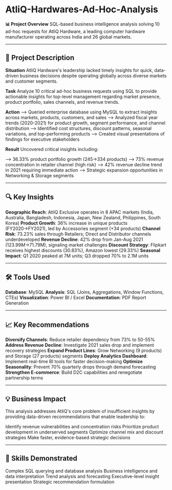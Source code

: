 # **AtliQ-Hardwares-Ad-Hoc-Analysis**

**📊 Project Overview**
SQL-based business intelligence analysis solving 10 ad-hoc requests for AtliQ Hardware, a leading computer hardware manufacturer operating across India and 26 global markets.
________________________________________
## **🎯 Project Description**

**Situation**
AtliQ Hardware's leadership lacked timely insights for quick, data-driven business decisions despite operating globally across diverse markets and customer segments.

**Task**
Analyze 10 critical ad-hoc business requests using SQL to provide actionable insights for top-level management regarding market presence, product portfolio, sales channels, and revenue trends.

**Action**
--> Queried enterprise database using MySQL to extract insights across markets, products, customers, and sales
--> Analyzed fiscal year trends (2020-2021) for product growth, segment performance, and channel distribution
--> Identified cost structures, discount patterns, seasonal variations, and top-performing products
--> Created visual presentations of findings for executive stakeholders

**Result**
Uncovered critical insights including:

--> 36.33% product portfolio growth (245→334 products)
--> 73% revenue concentration in retailer channel (high risk)
--> 42% revenue decline trend in 2021 requiring immediate action
--> Strategic expansion opportunities in Networking & Storage segments
________________________________________
## **🔍 Key Insights**

**Geographic Reach**: AtliQ Exclusive operates in 8 APAC markets (India, Australia, Bangladesh, Indonesia, Japan, New Zealand, Philippines, South Korea)
**Product Growth**: 36% increase in unique products (FY2020→FY2021), led by Accessories segment (+34 products)
**Channel Risk**: 73.23% sales through Retailers; Direct and Distributor channels underdeveloped
**Revenue Decline**: 42% drop from Jan-Aug 2021 ($123.99M→$71.79M), signaling market challenges
**Discount Strategy**: Flipkart receives highest discounts (30.83%), Amazon lowest (29.33%)
**Seasonal Impact**: Q1 2020 peaked at 7M units; Q3 dropped 70% to 2.1M units
________________________________________
## **🛠️ Tools Used**

**Database**: MySQL
**Analysis**: SQL (Joins, Aggregations, Window Functions, CTEs)
**Visualization**: Power BI / Excel
**Documentation**: PDF Report Generation
________________________________________
## **📈 Key Recommendations**

**Diversify Channels**: Reduce retailer dependency from 73% to 50-55%
**Address Revenue Decline**: Investigate 2021 sales drop and implement recovery strategies
**Expand Product Lines**: Grow Networking (9 products) and Storage (27 products) segments
**Deploy Analytics Dashboard**: Implement real-time BI tools for faster decision-making
**Optimize Seasonality**: Prevent 70% quarterly drops through demand forecasting
**Strengthen E-commerce**: Build D2C capabilities and renegotiate partnership terms
________________________________________
## **💡 Business Impact**
This analysis addresses AtliQ's core problem of insufficient insights by providing data-driven recommendations that enable leadership to:

Identify revenue vulnerabilities and concentration risks
Prioritize product development in underserved segments
Optimize channel mix and discount strategies
Make faster, evidence-based strategic decisions
________________________________________
## **🚀 Skills Demonstrated**

Complex SQL querying and database analysis
Business intelligence and data interpretation
Trend analysis and forecasting
Executive-level insight presentation
Strategic recommendation formulation
